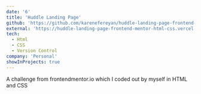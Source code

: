```yaml
---
date: '6'
title: 'Huddle Landing Page'
github: 'https://github.com/karenefereyan/huddle-landing-page-frontend-mentor-HTML-CSS'
external: 'https://huddle-landing-page-frontend-mentor-html-css.vercel.app/'
tech:
  - Html
  - CSS
  - Version Control
company: 'Personal'
showInProjects: true
---
```


A challenge from frontendmentor.io which I coded out by myself in HTML and CSS
